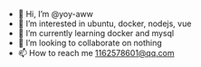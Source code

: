 - 👋 Hi, I’m @yoy-aww
- 👀 I’m interested in ubuntu, docker, nodejs, vue
- 🌱 I’m currently learning docker and mysql
- 💞️ I’m looking to collaborate on nothing
- 📫 How to reach me 1162578601@qq.com

<!---
yoy-aww/yoy-aww is a ✨ special ✨ repository because its `README.md` (this file) appears on your GitHub profile.
You can click the Preview link to take a look at your changes.
--->
